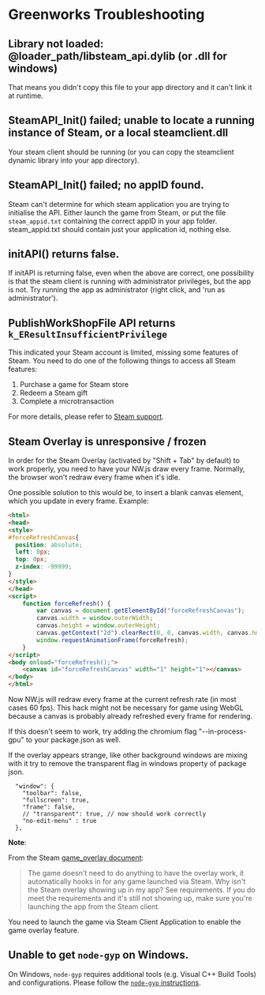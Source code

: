 # Greenworks Troubleshooting

## Library not loaded: @loader_path/libsteam_api.dylib (or .dll for windows)

That means you didn't copy this file to your app directory and it can't link it
at runtime.

## SteamAPI_Init() failed; unable to locate a running instance of Steam, or a local steamclient.dll

Your steam client should be running (or you can copy the steamclient dynamic
library into your app directory).

## SteamAPI_Init() failed; no appID found.

Steam can't determine for which steam application you are trying to initialise
the API. Either launch the game from Steam, or put the file `steam_appid.txt`
containing the correct appID in your app folder. steam_appid.txt should contain
just your application id, nothing else.

## initAPI() returns false.

If initAPI is returning false, even when the above are correct, one possibility
is that the steam client is running with administrator privileges, but the app
is not. Try running the app as administrator
(right click, and 'run as administrator').

## PublishWorkShopFile API returns `k_EResultInsufficientPrivilege`

This indicated your Steam account is limited, missing some features of Steam.
You need to do one of the following things to access all Steam features:

1. Purchase a game for Steam store
2. Redeem a Steam gift
3. Complete a microtransaction

For more details, please refer to
[Steam support](https://support.steampowered.com/kb_article.php?ref=3330-IAGK-7663).

## Steam Overlay is unresponsive / frozen

In order for the Steam Overlay (activated by "Shift + Tab" by default) to work
properly, you need to have your NW.js draw every frame. Normally, the browser
won't redraw every frame when it's idle.

One possible solution to this would be, to insert a blank canvas
element, which you update in every frame. Example:

```html
<html>
<head>
<style>
#forceRefreshCanvas{
  position: absolute;
  left: 0px;
  top: 0px;
  z-index: -99999;
}
</style>
</head>
<script>
    function forceRefresh() {
        var canvas = document.getElementById("forceRefreshCanvas");
        canvas.width = window.outerWidth;
        canvas.height = window.outerHeight;
        canvas.getContext("2d").clearRect(0, 0, canvas.width, canvas.height);
        window.requestAnimationFrame(forceRefresh);
    }
</script>
<body onload="forceRefresh();">
    <canvas id="forceRefreshCanvas" width="1" height="1"></canvas>
</body>
</html>
```

Now NW.js will redraw every frame at the current refresh rate
(in most cases 60 fps). This hack might not be necessary for game using WebGL
because a canvas is probably already refreshed every frame for rendering.

If this doesn't seem to work, try adding the chromium flag "--in-process-gpu"
to your package.json as well.

If the overlay appears strange, like other background windows are mixing with it
try to remove the transparent flag in windows property of package json.

```
  "window": {
    "toolbar": false,
    "fullscreen": true,
    "frame": false,
    // "transparent": true, // now should work correctly
    "no-edit-menu" : true
  },
```

**Note**:

From the Steam
[game_overlay document](https://partner.steamgames.com/documentation/game_overlay):

> The game doesn't need to do anything to have the overlay work, it
> automatically hooks in for any game launched via Steam.
> Why isn't the Steam overlay showing up in my app?
> See requirements. If you do meet the requirements and it's still not showing
> up, make sure you're launching the app from the Steam client.

You need to launch the game via Steam Client Application to enable the game
overlay feature.

## Unable to get `node-gyp` on Windows.

On Windows, `node-gyp` requires additional tools (e.g. Visual C++ Build Tools)
and configurations. Please follow the
[`node-gyp` instructions](https://github.com/nodejs/node-gyp#on-window).
